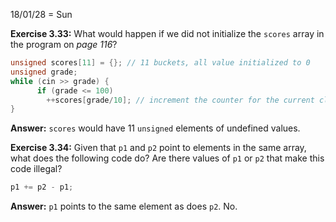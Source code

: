 18/01/28 = Sun

**Exercise 3.33:** What would happen if we did not initialize the `scores` array in the program on *page 116*?

```c++
unsigned scores[11] = {}; // 11 buckets, all value initialized to 0
unsigned grade;
while (cin >> grade) {
      if (grade <= 100)
		++scores[grade/10]; // increment the counter for the current cluster
}
```

**Answer:** `scores` would have 11 `unsigned` elements of undefined values.

**Exercise 3.34:** Given that `p1` and `p2` point to elements in the same array, what does the following code do? Are there values of `p1` or `p2` that make this code illegal?

```c++
p1 += p2 - p1;
```

**Answer:** `p1` points to the same element as does `p2`. No.